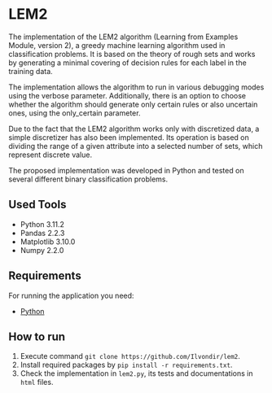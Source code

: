 # LEM2

The implementation of the LEM2 algorithm (Learning from Examples Module, version 2), a greedy machine learning algorithm used in classification problems. It is based on the theory of rough sets and works by generating a minimal covering of decision rules for each label in the training data.

The implementation allows the algorithm to run in various debugging modes using the verbose parameter. Additionally, there is an option to choose whether the algorithm should generate only certain rules or also uncertain ones, using the only_certain parameter.

Due to the fact that the LEM2 algorithm works only with discretized data, a simple discretizer has also been implemented. Its operation is based on dividing the range of a given attribute into a selected number of sets, which represent discrete value.

The proposed implementation was developed in Python and tested on several different binary classification problems.

## Used Tools

- Python 3.11.2
- Pandas 2.2.3
- Matplotlib 3.10.0
- Numpy 2.2.0

## Requirements

For running the application you need:

- [Python](https://www.python.org/downloads/)

## How to run

1. Execute command `git clone https://github.com/Ilvondir/lem2`.
2. Install required packages by `pip install -r requirements.txt`.
3. Check the implementation in  `lem2.py`, its tests and documentations in `html` files.
